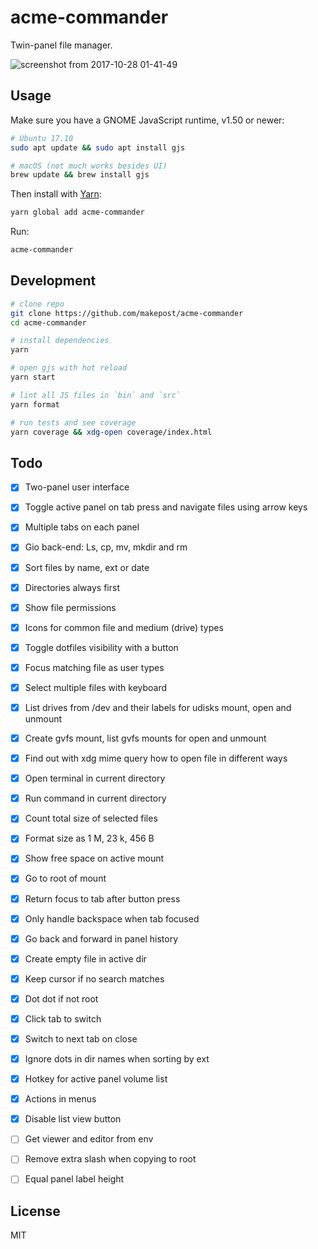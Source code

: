 # acme-commander

Twin-panel file manager.

![screenshot from 2017-10-28 01-41-49](https://user-images.githubusercontent.com/20999066/32127710-69f5080e-bb81-11e7-9fa7-e57f5103e4cb.png)

## Usage

Make sure you have a GNOME JavaScript runtime, v1.50 or newer:

```bash
# Ubuntu 17.10
sudo apt update && sudo apt install gjs

# macOS (not much works besides UI)
brew update && brew install gjs
```

Then install with [Yarn](https://yarnpkg.com/en/docs/install#linux-tab):

```bash
yarn global add acme-commander
```

Run:

```bash
acme-commander
```

## Development

```bash
# clone repo
git clone https://github.com/makepost/acme-commander
cd acme-commander

# install dependencies
yarn

# open gjs with hot reload
yarn start

# lint all JS files in `bin` and `src`
yarn format

# run tests and see coverage
yarn coverage && xdg-open coverage/index.html
```

## Todo

- [x] Two-panel user interface

- [x] Toggle active panel on tab press and navigate files using arrow keys

- [x] Multiple tabs on each panel

- [x] Gio back-end: Ls, cp, mv, mkdir and rm

- [x] Sort files by name, ext or date

- [x] Directories always first

- [x] Show file permissions

- [x] Icons for common file and medium (drive) types

- [x] Toggle dotfiles visibility with a button

- [x] Focus matching file as user types

- [x] Select multiple files with keyboard

- [x] List drives from /dev and their labels for udisks mount, open and unmount

- [x] Create gvfs mount, list gvfs mounts for open and unmount

- [x] Find out with xdg mime query how to open file in different ways

- [x] Open terminal in current directory

- [x] Run command in current directory

- [x] Count total size of selected files

- [x] Format size as 1 M, 23 k, 456 B

- [x] Show free space on active mount

- [x] Go to root of mount

- [x] Return focus to tab after button press

- [x] Only handle backspace when tab focused

- [x] Go back and forward in panel history

- [x] Create empty file in active dir

- [x] Keep cursor if no search matches

- [x] Dot dot if not root

- [x] Click tab to switch

- [x] Switch to next tab on close

- [x] Ignore dots in dir names when sorting by ext

- [x] Hotkey for active panel volume list

- [x] Actions in menus

- [x] Disable list view button

- [ ] Get viewer and editor from env

- [ ] Remove extra slash when copying to root

- [ ] Equal panel label height

## License

MIT
